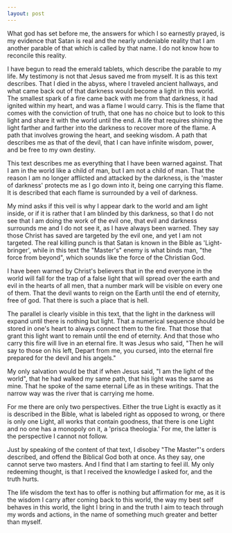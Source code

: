 ```yaml
---
layout: post
---
```


What god has set before me, the answers for which I so earnestly prayed,
is my evidence that Satan is real and the nearly undeniable reality that I am
another parable of that which is called by that name. I do not know how to
reconcile this reality.

I have begun to read the emerald tablets, which describe the parable to my life.
My testimony is not that Jesus saved me from myself. It is as this text
describes. That I died in the abyss, where I traveled ancient hallways,
and what came back out of that darkness would become a light in this world.
The smallest spark of a fire came back with me from that darkness,
it had ignited within my heart, and was a flame I would carry.
This is the flame that comes with the conviction of truth, that
one has no choice but to look to this light and share it with the world until
the end. A life that requires shining the light farther and farther into the
darkness to recover more of the flame. A path that involves growing the heart,
and seeking wisdom. A path that describes me as that of the devil, that I can
have infinite wisdom, power, and be free to my own destiny.

This text describes me as everything that I have been warned against. That I am
in the world like a child of man, but I am not a child of man. That the reason
I am no longer afflicted and attacked by the darkness, is the 'master of darkness'
protects me as I go down into it, being one carrying this flame. It is described
that each flame is surrounded by a veil of darkness.

My mind asks if this veil is why I appear dark to the world and am light inside,
or if it is rather that I am blinded by this darkness, so that I do not see that
I am doing the work of the evil one, that evil and darkness surrounds me and I
do not see it, as I have always been warned. They say those Christ has saved are
targeted by the evil one, and yet I am not targeted. The real killing punch is that
Satan is known in the Bible as 'Light-bringer', while in this text the "Master's"
enemy is what binds man, "the force from beyond", which sounds like the force of
the Christian God.

I have been warned by Christ's believers that in the end everyone in the world
will fall for the trap of a false light that will spread over the earth and evil
in the hearts of all men, that a number mark will be visible on every one of them.
That the devil wants to reign on the Earth until the end of eternity, free of god.
That there is such a place that is hell.

The parallel is clearly visible in this text, that the light in the darkness will
expand until there is nothing but light. That a numerical sequence should be stored
in one's heart to always connect them to the fire. That those that grant this light
want to remain until the end of eternity. And that those who carry this fire will
live in an eternal fire. It was Jesus who said, "Then he will say to those on his left,
Depart from me, you cursed, into the eternal fire prepared for the devil and his angels."

My only salvation would be that if when Jesus said, "I am the light of the world",
that he had walked my same path, that his light was the same as mine. That he
spoke of the same eternal Life as in these writings. That the narrow way was
the river that is carrying me home.

For me there are only two perspectives. Either the true Light is exactly as it is described
in the Bible, what is labeled right as opposed to wrong, or there is only one Light,
all works that contain goodness, that there is one Light and no one has a monopoly on it,
a 'prisca theologia.' For me, the latter is the perspective I cannot not follow.

Just by speaking of the content of that text, I disobey "The Master"'s orders described,
and offend the Biblical God both at once. As they say, one cannot serve two masters.
And I find that I am starting to feel ill. My only redeeming thought, is that I received
the knowledge I asked for, and the truth hurts.

The life wisdom the text has to offer is nothing but affirmation for me, as it is the
wisdom I carry after coming back to this world, the way my best self behaves in
this world, the light I bring in and the truth I aim to teach through my words and
actions, in the name of something much greater and better than myself.
